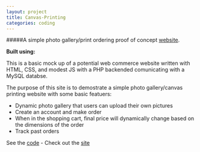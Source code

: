 ```yaml
---
layout: project
title: Canvas-Printing
categories: coding
---
```


#####A simple photo gallery/print ordering proof of concept [website](http://mgprinting.herokuapp.com/).   

<p><strong>Built using:</strong>&nbsp;&nbsp;<span title="PHP" class="pict-prog-php02 icon-2x"> </span>&nbsp;<span title="MySQL" class="pict-dbs-mysql icon-3x"> </span>&nbsp;<span title="JavaScript" class="pict-prog-js02 icon-2x"> </span>&nbsp;<span title="HTML5" class="pict-html5-01 icon-2x"> </span>&nbsp;<span title="CSS3" class="pict-css3-01 icon-2x"> </span></p>



This is a basic mock up of a potential web commerce website written with HTML, CSS, and modest JS with a PHP backended comunicating with a MySQL databse.
<!-- abridge -->
The purpose of this site is to demostrate a simple photo gallery/canvas printing website with some basic featuers:

- Dynamic photo gallery that users can upload their own pictures
- Create an account and make order
- When in the shopping cart, final price will dynamically change based on the dimensions of the order
- Track past orders

See the [code](https://github.com/mgingras/Canvas-Printing/) - Check out the [site](http://mgprinting.herokuapp.com/)
